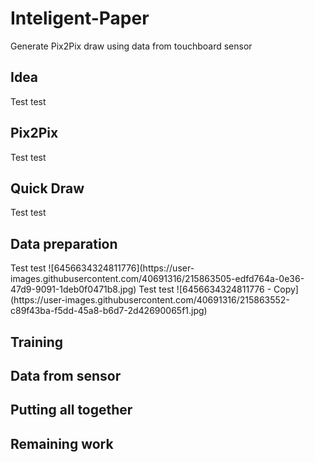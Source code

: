 # Inteligent-Paper
Generate Pix2Pix draw using data from touchboard sensor
<h2> Idea </h2>
Test test
<h2> Pix2Pix </h2>
Test test
<h2> Quick Draw </h2>
Test test
<h2> Data preparation </h2>
Test test
![6456634324811776](https://user-images.githubusercontent.com/40691316/215863505-edfd764a-0e36-47d9-9091-1deb0f0471b8.jpg)
Test test
![6456634324811776 - Copy](https://user-images.githubusercontent.com/40691316/215863552-c89f43ba-f5dd-45a8-b6d7-2d42690065f1.jpg)
<h2> Training </h2>
<h2> Data from sensor </h2>
<h2> Putting all together </h2>
<h2> Remaining work </h2>

